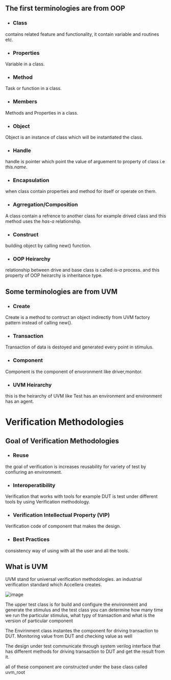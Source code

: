 ## The first terminologies are from OOP

- ### Class
contains related feature and functionality, it contain variable and routines etc.

- ### Properties
Variable in a class. 

- ### Method
Task or function in a class.

- ### Members
Methods and Properties in a class.

- ### Object
Object is an instance of class which will be instantiated the class.

- ### Handle
handle is pointer which point the value of arguement to property of class i.e *this.name*.

- ### Encapsulation
when class contain properties and method for itself or operate on them.

- ### Agrregation/Composition
A class contain a refrence to another class for example drived class and this method uses the *has-a* relationship.

- ### Construct
building object by calling new() function.

- ### OOP Heirarchy
relationship between drive and base class is called *is-a* process. and this property of OOP heirarchy is inheritance type.


## Some terminologies are from UVM

- ### Create
Create is a method to contruct an object indirectly from UVM factory pattern instead of calling new().

- ### Transaction
Transaction of data is destoyed and generated every point in stimulus. 

- ### Component
Component is the component of envoronment like driver,monitor.

- ### UVM Heirarchy
this is the heirarchy of UVM like Test has an environment and environment has an agent.

# Verification Methodologies

## Goal of Verification Methodologies

- ### Reuse
the goal of verification is increases reusability for variety of test by confiuring an environment.

- ### Interoperatibility
Verification that works with tools for example DUT is test under different tools by using Verification methodology.

- ### Verification Intellectual Property (VIP)
Verification code of component that makes the design.

- ### Best Practices
consistency way of using with all the user and all the tools.

## What is UVM
UVM stand  for universal verification methodologies. an industrial verification standard which Accellera creates. 

![image](https://user-images.githubusercontent.com/81433387/182689947-18d78233-4c31-42a6-b63b-32be0a49455b.png)

The upper test class is for build and configure the environment and generate the stimulus and the test class you can determine how many time we run the particular stimulus, what typy of transaction and what is the version of particular component

The Envirinment class instantes the component for driving transaction to DUT. Monitoring value from DUT and checking value as well 

The design under test communicate through system verilog interface that has different methods for driving transaction to DUT and get the result from it.

all of these component are constructed under the base class called uvm_root